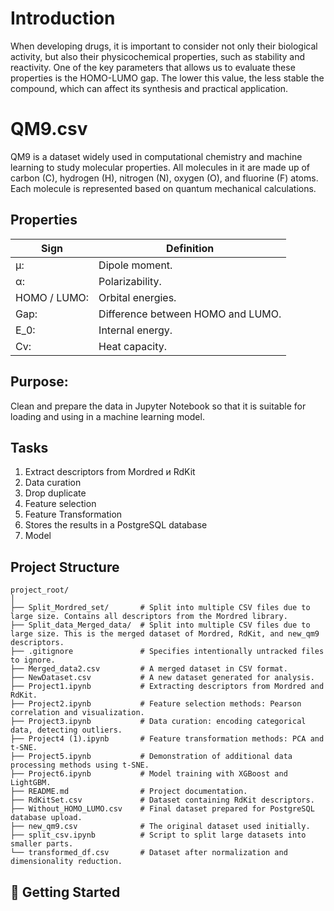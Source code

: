 # Introduction
When developing drugs, it is important to consider not only their biological activity, but also their physicochemical properties, such as stability and
reactivity. One of the key parameters that allows us to evaluate these properties is the HOMO-LUMO gap. The lower this value, the less stable the
compound, which can affect its synthesis and practical application.

# QM9.csv
QM9 is a dataset widely used in computational chemistry and machine learning to study molecular properties. All molecules in it are made up of carbon (C), hydrogen (H), nitrogen (N), oxygen (O), and fluorine (F) atoms. Each molecule is represented based on quantum mechanical calculations.

## Properties
| Sign  | Definition |
| ------------- | ------------- |
|μ:  | Dipole moment.|
|α:  |Polarizability.|
|HOMO / LUMO: |Orbital energies.|
|Gap: |Difference between HOMO and LUMO.|
|E_0: |Internal energy.|
|Cv: |Heat capacity.|

## Purpose:
Clean and prepare the data in Jupyter Notebook so that it is suitable for loading and using in a machine learning model.

## Tasks
1. Extract descriptors from Mordred и RdKit
2. Data curation
3. Drop duplicate
4. Feature selection
5. Feature Transformation
6. Stores the results in a PostgreSQL database
7. Model

## Project Structure
```
project_root/
│
├── Split_Mordred_set/       # Split into multiple CSV files due to large size. Contains all descriptors from the Mordred library.
├── Split_data_Merged_data/  # Split into multiple CSV files due to large size. This is the merged dataset of Mordred, RdKit, and new_qm9 descriptors.
├── .gitignore               # Specifies intentionally untracked files to ignore.
├── Merged_data2.csv         # A merged dataset in CSV format.
├── NewDataset.csv           # A new dataset generated for analysis.
├── Project1.ipynb           # Extracting descriptors from Mordred and RdKit.
├── Project2.ipynb           # Feature selection methods: Pearson correlation and visualization.
├── Project3.ipynb           # Data curation: encoding categorical data, detecting outliers.
├── Project4 (1).ipynb       # Feature transformation methods: PCA and t-SNE.
├── Project5.ipynb           # Demonstration of additional data processing methods using t-SNE.
├── Project6.ipynb           # Model training with XGBoost and LightGBM.
├── README.md                # Project documentation.
├── RdKitSet.csv             # Dataset containing RdKit descriptors.
├── Without_HOMO_LUMO.csv    # Final dataset prepared for PostgreSQL database upload.
├── new_qm9.csv              # The original dataset used initially.
├── split_csv.ipynb          # Script to split large datasets into smaller parts.
└── transformed_df.csv       # Dataset after normalization and dimensionality reduction.
```

## 🚀 Getting Started
